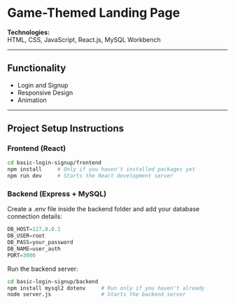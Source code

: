 # Game-Themed Landing Page

**Technologies:**  
HTML, CSS, JavaScript, React.js, MySQL Workbench

---

## Functionality

- Login and Signup
- Responsive Design
- Animation

---

## Project Setup Instructions

### Frontend (React)

```bash
cd basic-login-signup/frontend
npm install     # Only if you haven't installed packages yet
npm run dev     # Starts the React development server
```

### Backend (Express + MySQL)

Create a .env file inside the backend folder and add your database connection details:

```Sql
DB_HOST=127.0.0.1
DB_USER=root
DB_PASS=your_password
DB_NAME=user_auth
PORT=3000
```

Run the backend server:

```bash
cd basic-login-signup/backend
npm install mysql2 dotenv     # Run only if you haven't already
node server.js                # Starts the backend server
```

